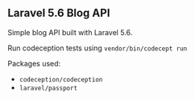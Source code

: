 ## Laravel 5.6 Blog API

Simple blog API built with Laravel 5.6.

Run codeception tests using `vendor/bin/codecept run`

Packages used:
* `codeception/codeception`
* `laravel/passport`
